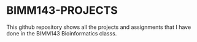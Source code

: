 # BIMM143-PROJECTS
This github repository shows all the projects and assignments that I have done in the BIMM143 Bioinformatics classs. 


